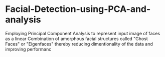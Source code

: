 # Facial-Detection-using-PCA-and-analysis
Employing Principal Component Analysis to represent input image of faces as a linear Combination of amorphous facial structures called "Ghost Faces" or "Eigenfaces" thereby reducing dimentionality of the data and improving performanc
